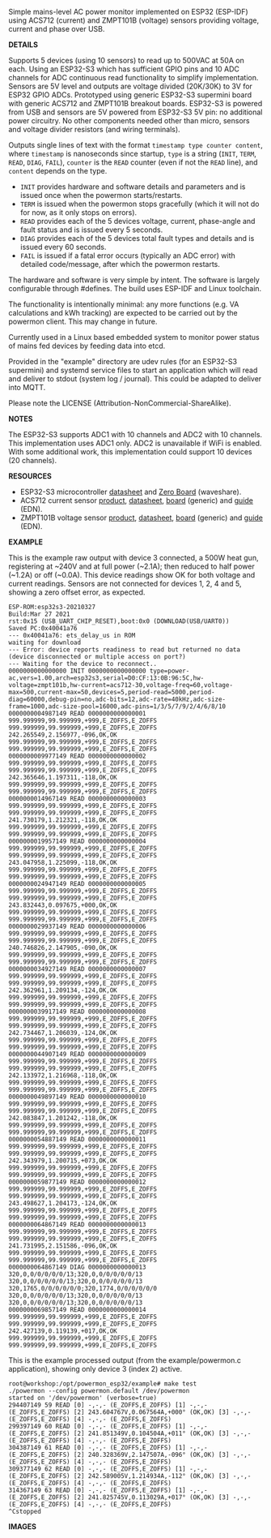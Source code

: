 
Simple mains-level AC power monitor implemented on ESP32 (ESP-IDF) using ACS712 (current) and ZMPT101B (voltage) sensors providing voltage, current and phase over USB.

**DETAILS**

Supports 5 devices (using 10 sensors) to read up to 500VAC at 50A on each.
Using an ESP32-S3 which has sufficient GPIO pins and 10 ADC channels for ADC continuous read functionality to simplify implementation.
Sensors are 5V level and outputs are voltage divided (20K/30K) to 3V for ESP32 GPIO ADCs.
Prototyped using generic ESP32-S3 supermini board with generic ACS712 and ZMPT101B breakout boards.
ESP32-S3 is powered from USB and sensors are 5V powered from ESP32-S3 5V pin: no additional power circuitry.
No other components needed other than micro, sensors and voltage divider resistors (and wiring terminals).

Outputs single lines of text with the format ``timestamp type counter content``, where ``timestamp`` is nanoseconds since startup, ``type`` is a string (``INIT``, ``TERM``, ``READ``, ``DIAG``, ``FAIL``), ``counter`` is the ``READ`` counter (even if not the ``READ`` line), and ``content`` depends on the type.
* ``INIT`` provides hardware and software details and parameters and is issued once when the powermon starts/restarts.
* ``TERM`` is issued when the powermon stops gracefully (which it will not do for now, as it only stops on errors).
* ``READ`` provides each of the 5 devices voltage, current, phase-angle and fault status and is issued every 5 seconds.
* ``DIAG`` provides each of the 5 devices total fault types and details and is issued every 60 seconds.
* ``FAIL`` is issued if a fatal error occurs (typically an ADC error) with detailed code/message, after which the powermon restarts.

The hardware and software is very simple by intent.
The software is largely configurable through #defines.
The build uses ESP-IDF and Linux toolchain.

The functionality is intentionally minimal: any more functions (e.g. VA calculations and kWh tracking) are expected to be carried out by the powermon client. This may change in future.

Currently used in a Linux based embedded system to monitor power status of mains fed devices by feeding data into etcd.

Provided in the "example" directory are udev rules (for an ESP32-S3 supermini) and systemd service files to start an application which will read and deliver to stdout (system log / journal). This could be adapted to deliver into MQTT.

Please note the LICENSE (Attribution-NonCommercial-ShareAlike).

**NOTES**

The ESP32-S3 supports ADC1 with 10 channels and ADC2 with 10 channels. This implementation uses ADC1 only. ADC2 is unavailable if WiFi is enabled. With some additional work, this implementation could support 10 devices (20 channels). 

**RESOURCES**

* ESP32-S3 microcontroller [datasheet](https://www.espressif.com/sites/default/files/documentation/esp32-s3_datasheet_en.pdf) and [Zero Board](https://www.waveshare.com/esp32-s3-zero.htm) (waveshare).
* ACS712 current sensor [product](https://www.allegromicro.com/en/products/sense/current-sensor-ics/integrated-current-sensors/acs712), [datasheet](https://www.allegromicro.com/-/media/files/datasheets/acs712-datasheet.pdf), [board](https://www.aliexpress.com/item/1005007381850382.html) (generic) and [guide](https://www.edn.com/current-sensor-module-microcontrollers) (EDN).
* ZMPT101B voltage sensor [product](https://www.micro-transformer.com/2ma-2ma-voltage-transformer-ZMPT101B.html), [datasheet](https://5krorwxhmqqirik.leadongcdn.com/ZMPT101B+specification-aidijBqoKomRilSqqokpjkp.pdf), [board](https://www.aliexpress.com/item/1005009144961238.html) (generic) and [guide](https://www.edn.com/voltage-sensor) (EDN).

**EXAMPLE**

This is the example raw output with device 3 connected, a 500W heat gun, registering at ~240V and at full power (~2.1A); then reduced to half power (~1.2A) or off (~0.0A). This device readings show OK for both voltage and current readings. Sensors are not connected for devices 1, 2, 4 and 5, showing a zero offset error, as expected.

```
ESP-ROM:esp32s3-20210327
Build:Mar 27 2021
rst:0x15 (USB_UART_CHIP_RESET),boot:0x0 (DOWNLOAD(USB/UART0))
Saved PC:0x40041a76
--- 0x40041a76: ets_delay_us in ROM
waiting for download
--- Error: device reports readiness to read but returned no data (device disconnected or multiple access on port?)
--- Waiting for the device to reconnect..
0000000000000000 INIT 0000000000000000 type=power-ac,vers=1.00,arch=esp32s3,serial=D0:CF:13:0B:96:5C,hw-voltage=zmpt101b,hw-current=acs712-30,voltage-freq=60,voltage-max=500,current-max=50,devices=5,period-read=5000,period-diag=60000,debug-pin=no,adc-bits=12,adc-rate=40kHz,adc-size-frame=1000,adc-size-pool=16000,adc-pins=1/3/5/7/9/2/4/6/8/10
0000000004987149 READ 0000000000000001 999.999999,99.999999,+999,E_ZOFFS,E_ZOFFS 999.999999,99.999999,+999,E_ZOFFS,E_ZOFFS 242.265549,2.156977,-096,OK,OK 999.999999,99.999999,+999,E_ZOFFS,E_ZOFFS 999.999999,99.999999,+999,E_ZOFFS,E_ZOFFS
0000000009977149 READ 0000000000000002 999.999999,99.999999,+999,E_ZOFFS,E_ZOFFS 999.999999,99.999999,+999,E_ZOFFS,E_ZOFFS 242.365646,1.197311,-118,OK,OK 999.999999,99.999999,+999,E_ZOFFS,E_ZOFFS 999.999999,99.999999,+999,E_ZOFFS,E_ZOFFS
0000000014967149 READ 0000000000000003 999.999999,99.999999,+999,E_ZOFFS,E_ZOFFS 999.999999,99.999999,+999,E_ZOFFS,E_ZOFFS 241.730179,1.212321,-118,OK,OK 999.999999,99.999999,+999,E_ZOFFS,E_ZOFFS 999.999999,99.999999,+999,E_ZOFFS,E_ZOFFS
0000000019957149 READ 0000000000000004 999.999999,99.999999,+999,E_ZOFFS,E_ZOFFS 999.999999,99.999999,+999,E_ZOFFS,E_ZOFFS 243.047958,1.225099,-118,OK,OK 999.999999,99.999999,+999,E_ZOFFS,E_ZOFFS 999.999999,99.999999,+999,E_ZOFFS,E_ZOFFS
0000000024947149 READ 0000000000000005 999.999999,99.999999,+999,E_ZOFFS,E_ZOFFS 999.999999,99.999999,+999,E_ZOFFS,E_ZOFFS 243.832443,0.097675,+000,OK,OK 999.999999,99.999999,+999,E_ZOFFS,E_ZOFFS 999.999999,99.999999,+999,E_ZOFFS,E_ZOFFS
0000000029937149 READ 0000000000000006 999.999999,99.999999,+999,E_ZOFFS,E_ZOFFS 999.999999,99.999999,+999,E_ZOFFS,E_ZOFFS 240.746826,2.147905,-090,OK,OK 999.999999,99.999999,+999,E_ZOFFS,E_ZOFFS 999.999999,99.999999,+999,E_ZOFFS,E_ZOFFS
0000000034927149 READ 0000000000000007 999.999999,99.999999,+999,E_ZOFFS,E_ZOFFS 999.999999,99.999999,+999,E_ZOFFS,E_ZOFFS 242.362961,1.209134,-124,OK,OK 999.999999,99.999999,+999,E_ZOFFS,E_ZOFFS 999.999999,99.999999,+999,E_ZOFFS,E_ZOFFS
0000000039917149 READ 0000000000000008 999.999999,99.999999,+999,E_ZOFFS,E_ZOFFS 999.999999,99.999999,+999,E_ZOFFS,E_ZOFFS 242.734467,1.206039,-124,OK,OK 999.999999,99.999999,+999,E_ZOFFS,E_ZOFFS 999.999999,99.999999,+999,E_ZOFFS,E_ZOFFS
0000000044907149 READ 0000000000000009 999.999999,99.999999,+999,E_ZOFFS,E_ZOFFS 999.999999,99.999999,+999,E_ZOFFS,E_ZOFFS 242.133972,1.216968,-118,OK,OK 999.999999,99.999999,+999,E_ZOFFS,E_ZOFFS 999.999999,99.999999,+999,E_ZOFFS,E_ZOFFS
0000000049897149 READ 0000000000000010 999.999999,99.999999,+999,E_ZOFFS,E_ZOFFS 999.999999,99.999999,+999,E_ZOFFS,E_ZOFFS 242.083847,1.201242,-118,OK,OK 999.999999,99.999999,+999,E_ZOFFS,E_ZOFFS 999.999999,99.999999,+999,E_ZOFFS,E_ZOFFS
0000000054887149 READ 0000000000000011 999.999999,99.999999,+999,E_ZOFFS,E_ZOFFS 999.999999,99.999999,+999,E_ZOFFS,E_ZOFFS 242.343979,1.200715,+073,OK,OK 999.999999,99.999999,+999,E_ZOFFS,E_ZOFFS 999.999999,99.999999,+999,E_ZOFFS,E_ZOFFS
0000000059877149 READ 0000000000000012 999.999999,99.999999,+999,E_ZOFFS,E_ZOFFS 999.999999,99.999999,+999,E_ZOFFS,E_ZOFFS 243.498627,1.204173,-124,OK,OK 999.999999,99.999999,+999,E_ZOFFS,E_ZOFFS 999.999999,99.999999,+999,E_ZOFFS,E_ZOFFS
0000000064867149 READ 0000000000000013 999.999999,99.999999,+999,E_ZOFFS,E_ZOFFS 999.999999,99.999999,+999,E_ZOFFS,E_ZOFFS 241.731995,2.151586,-096,OK,OK 999.999999,99.999999,+999,E_ZOFFS,E_ZOFFS 999.999999,99.999999,+999,E_ZOFFS,E_ZOFFS
0000000064867149 DIAG 0000000000000013 320,0,0/0/0/0/0/13;320,0,0/0/0/0/0/13 320,0,0/0/0/0/0/13;320,0,0/0/0/0/0/13 320,1765,0/0/0/0/0/0;320,1774,0/0/0/0/0/0 320,0,0/0/0/0/0/13;320,0,0/0/0/0/0/13 320,0,0/0/0/0/0/13;320,0,0/0/0/0/0/13
0000000069857149 READ 0000000000000014 999.999999,99.999999,+999,E_ZOFFS,E_ZOFFS 999.999999,99.999999,+999,E_ZOFFS,E_ZOFFS 242.427139,0.119139,+017,OK,OK 999.999999,99.999999,+999,E_ZOFFS,E_ZOFFS 999.999999,99.999999,+999,E_ZOFFS,E_ZOFFS
```

This is the example processed output (from the example/powermon.c application), showing only device 3 (index 2) active.

```
root@workshop:/opt/powermon_esp32/example# make test
./powermon --config powermon.default /dev/powermon
started on '/dev/powermon' (verbose=true)
294407149 59 READ [0] -,-,- (E_ZOFFS,E_ZOFFS) [1] -,-,- (E_ZOFFS,E_ZOFFS) [2] 243.604767V,0.067564A,+000° (OK,OK) [3] -,-,- (E_ZOFFS,E_ZOFFS) [4] -,-,- (E_ZOFFS,E_ZOFFS)
299397149 60 READ [0] -,-,- (E_ZOFFS,E_ZOFFS) [1] -,-,- (E_ZOFFS,E_ZOFFS) [2] 241.851349V,0.104504A,+011° (OK,OK) [3] -,-,- (E_ZOFFS,E_ZOFFS) [4] -,-,- (E_ZOFFS,E_ZOFFS)
304387149 61 READ [0] -,-,- (E_ZOFFS,E_ZOFFS) [1] -,-,- (E_ZOFFS,E_ZOFFS) [2] 240.328369V,2.147507A,-096° (OK,OK) [3] -,-,- (E_ZOFFS,E_ZOFFS) [4] -,-,- (E_ZOFFS,E_ZOFFS)
309377149 62 READ [0] -,-,- (E_ZOFFS,E_ZOFFS) [1] -,-,- (E_ZOFFS,E_ZOFFS) [2] 242.589005V,1.214934A,-112° (OK,OK) [3] -,-,- (E_ZOFFS,E_ZOFFS) [4] -,-,- (E_ZOFFS,E_ZOFFS)
314367149 63 READ [0] -,-,- (E_ZOFFS,E_ZOFFS) [1] -,-,- (E_ZOFFS,E_ZOFFS) [2] 241.825745V,0.113029A,+017° (OK,OK) [3] -,-,- (E_ZOFFS,E_ZOFFS) [4] -,-,- (E_ZOFFS,E_ZOFFS)
^Cstopped
```

**IMAGES**

